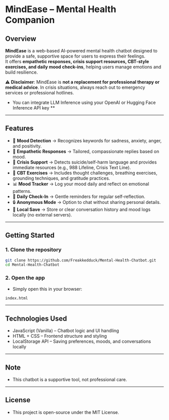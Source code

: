 # MindEase – Mental Health Companion

## Overview
**MindEase** is a web-based AI-powered mental health chatbot designed to provide a safe, supportive space for users to express their feelings.  
It offers **empathetic responses, crisis support resources, CBT-style exercises, and daily mood check-ins**, helping users manage emotions and build resilience.  

⚠️ **Disclaimer**: MindEase is **not a replacement for professional therapy or medical advice**. In crisis situations, always reach out to emergency services or professional hotlines.
- You can integrate LLM Inference using your OpenAI or Hugging Face Inference API key **

---

## Features
- 🧠 **Mood Detection** → Recognizes keywords for sadness, anxiety, anger, and positivity.  
- 💬 **Empathetic Responses** → Tailored, compassionate replies based on mood.  
- 🚨 **Crisis Support** → Detects suicide/self-harm language and provides immediate resources (e.g., 988 Lifeline, Crisis Text Line).  
- 🌿 **CBT Exercises** → Includes thought challenges, breathing exercises, grounding techniques, and gratitude practices.  
- 📊 **Mood Tracker** → Log your mood daily and reflect on emotional patterns.  
- 🔔 **Daily Check-In** → Gentle reminders for regular self-reflection.  
- 🔒 **Anonymous Mode** → Option to chat without sharing personal details.  
- 💾 **Local Save** → Store or clear conversation history and mood logs locally (no external servers).  

---

## Getting Started

### 1. Clone the repository
```bash
git clone https://github.com/Freakkedduck/Mental-Health-Chatbot.git
cd Mental-Health-Chatbot
```
### 2. Open the app
- Simply open this in your browser:
```bash
index.html
```

---
## Technologies Used
- JavaScript (Vanilla) – Chatbot logic and UI handling
- HTML + CSS – Frontend structure and styling
- LocalStorage API – Saving preferences, moods, and conversations locally
---
## Note
- This chatbot is a supportive tool, not professional care.
--- 
## License 
- This project is open-source under the MIT License.
